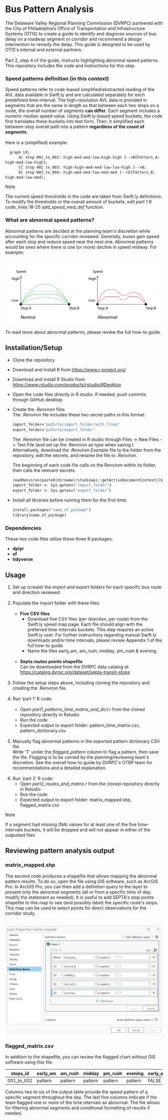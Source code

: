 # Bus Pattern Analysis

The Delaware Valley Regional Planning Commission (DVRPC) partnered with the City of Philadelphia’s Office of Transportation and Infrastructure Systems (OTIS) to create a guide to identify and diagnose sources of bus delay on a roadway segment or corridor and recommend a design intervention to remedy the delay. This guide is designed to be used by OTIS's internal and external partners.<br><br>
Part 2, step 4 of the guide, instructs highlighting abnormal speed patterns. This repository includes the code and instructions for this step.

### Speed patterns definition (in this context)

Speed patterns refer to code-based simplified/abstracted reading of the AVL data available in Swift.ly and are calculated separately for each predefined time-interval. 
The high-resolution AVL data is provided in segments that are the same in length so that between each two stops on a route, the overall number of segments **can differ**. Each segment includes a numeric median speed value. Using Swift.ly-based speed buckets, the code first translates these buckets into text form. Then, it simplified each between-stop overall path into a pattern **regardless of the count of segments**.<br><br>Here is a (simplified) example:

```mermaid
  graph LR;
      A[ stop 001_to_002: high-med-med-low-high-high ]-->B[Pattern_A: high-med-low-high];
      C[ stop 002_to_003: high-high-med-med-low-low-high ]-->B;
      D[ stop 003_to_004: high-med-med-low-med-med ]-->E[Pattern_B: high-med-low-med];
```

> [!NOTE]  
> The current speed thresholds in the code are taken from Swift.ly definitions. To modify the thresholds or the overall amount of buckets, edit *part 1* R code, lines 18-25 *add_speed_med_def* function.

### What are abnormal speed patterns?

Abnormal patterns are decided at the planning team's discretion while accounting for the specific corridor reviewed. Generally, buses gain speed after each stop and reduce speed near the next one. Abnormal patterns would be ones where there is one (or more) decline in speed midway. For example: <br><br>

![abnormal](images/abnormal_diagram.png)

To read more about abnormal patterns, please review the full how-to guide.

## Installation/Setup

- Clone the repository
- Download and install R from https://www.r-project.org/
- Download and install R Studio from https://www.rstudio.com/products/rstudio/#Desktop
- Open the code files directly in R studio. If needed, push commits through GitHub desktop.
- Create the *.Renviron* files <br>
  The *.Renviron* file includes these two secret paths in this format:
  ```cmd
  import_folder="path/to/import_folder/with_files"
  export_folder="path/to/export_folder"
  ```
  The .Renviron file can be created in R studio through Files -> New Files -> Text File (and set up the .Renviron as type when saving.) <br>Alternatively, download the *.Renviron.Example* file to the folder from the repository, edit the secrets, and rename the file to *.Renviron*.<br>

  The beginning of each code file calls on the Renviron within its folder, then calls the relevant secrets:
  ```cmd
  readRenviron(paste0(dirname(rstudioapi::getActiveDocumentContext()$path), "/.Renviron"))
  import_folder <- Sys.getenv("import_folder")
  export_folder <- Sys.getenv("export_folder")
  ```
  
- Install all libraries before running them for the first time:
  ```cmd
  install.packages("name_of_package")
  library(name_of_package)
  ```
### Dependencies

These two code files utilize these three R packages:
- **dplyr**
- **sf**
- **tidyverse**

## Usage

1. Set up (create) the import and export folders for each specific bus route and direction reviewed<br><br>
2. Populate the import folder with these files:<br><br>
   - **Five CSV files**
     * Download five CSV files (per direction, per route) from the Swift.ly speed map page. Each file should align with the preferred time-intervals buckets. This step requires an active Swift.ly         user. For further instructions regarding manual Swift.ly downloads and/or time intervals, please review Appendix 1 of the full how-to guide.<br>
     * Name the files early_am, am_rush, midday, pm_rush & evening.<br><br>
   - **Septa routes points shapefile**<br>
     Can be downloaded from the DVRPC data catalog at: https://catalog.dvrpc.org/dataset/septa-transit-stops <br><br>
4. Follow the setup steps above, including cloning the repository and creating the .Renviron file.<br><br>
5. Run ‘part 1’ R code:<br><br>
   - Open *part1_patterns_time_matrix_and_dict.r* from the cloned repository directly in Rstudio
   - Run the code
   - Expected output to export folder: pattern_time_matrix.csv, pattern_dictionary.csv<br><br>
6. Manually flag abnormal patterns in the exported pattern dictionary CSV file.<br>Write 'T' under the *flagged_pattern* column to flag a pattern, then save the file. Flagging is to be carried by the planning/reviewing team's discretion. See the overall how-to guide by DVRPC's OTBP team for recommendations and a detailed explanation.<br><br>
7. Run ‘part 2’ R code:<br>
   - Open *part2_routes_and_matrix.r* from the cloned repository directly in Rstudio
   - Run the code
   - Expected output to export folder: matrix_mapped.shp, flagged_matrix.csv

> [!NOTE]  
> If a segment had missing (NA) values for at least one of the five time-intervals buckets, it will be dropped and will not appear in either of the outputted files

## Reviewing pattern analysis output

### matrix_mapped.shp

The second code produces a shapefile that allows mapping the abnormal pattern results. To do so, open the file using GIS software, such as ArcGIS Pro. In ArcGIS Pro, you can then add a definition query to the layer to present only the abnormal segments (all or from a specific time of day; modify the statement as needed). It is useful to add SEPTA's stop points shapefile to this map to see (and possibly label) the specific route's stops. This map can be used to select points for direct observations for the corridor study. <br><br>

![ArcGIS Pro query](images/arcgis_query_image.JPG)

### flagged_matrix.csv
In addition to the shapefile, you can review the flagged chart without GIS software using this file.

| stops_id | early_am | am_rush | midday | pm_rush | evening | early_am_t | am_rush_t | midday_t | pm_rush_t | evening_t |
| --- | --- | --- | --- | --- | --- | --- | --- | --- | --- | --- |
| 001_to_002 | pattern | pattern | pattern | pattern | pattern | FALSE | TRUE | TRUE | FALSE | FALSE |

Columns two to six of the output table provide the speed pattern of a specific segment throughout the day. The last five columns indicate if the team flagged one or more of the time intervals as abnormal. 
The file allows for filtering abnormal segments and conditional formatting of results if needed.


